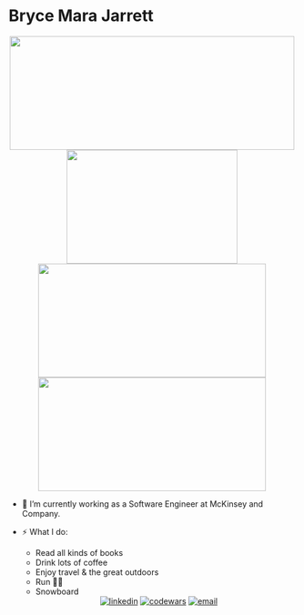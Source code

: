 # Bryce Mara Jarrett



<div align="center">
  <a href="https://github.com/brycemara/github-readme-stats">
    <img align="center" src="https://github-readme-stats.vercel.app/api?username=brycemara&show_icons=true&theme=tokyonight" height="200" width="500"/>
  </a>
  <a href="https://github.com/brycemara/github-readme-stats">
    <img align="center" src="https://github-readme-stats.vercel.app/api/top-langs/?username=brycemara&theme=tokyonight" height="200" width="300"/>
  </a>
  <a href="https://github.com/mdflynn/game-sleuth">
    <img align="center" src="https://github-readme-stats.vercel.app/api/pin/?username=mdflynn&repo=game-sleuth&theme=tokyonight" height="200" width="400"/>
  </a>
  <a href="https://github.com/brycemara/taco-bout-it">
    <img align="center" src="https://github-readme-stats.vercel.app/api/pin/?username=brycemara&repo=taco-bout-it&theme=tokyonight" height="200" width="400"/>
  </a>
</div>


- 🔭  I’m currently working as a Software Engineer at McKinsey and Company.

- ⚡ What I do:
    - Read all kinds of books
    - Drink lots of coffee
    - Enjoy travel & the great outdoors
    - Run 🏃‍♀️
    - Snowboard 
    
    <div align="center">
  <a href="https://www.linkedin.com/in/bryce-jarrett-496496171/"><img alt="linkedin"  src="https://img.shields.io/badge/-LinkedIn-black.svg?style=for-the-badge&logo=linkedin&colorB=1C5D99"/></a>
  <a href="https://www.codewars.com/users/brycemara"><img alt="codewars" src="https://img.shields.io/badge/-Codewars-b1361e.svg?style=for-the-badge&logo=codewars&colorB=b1361e" /></a>
  <a href="mailto:brycej98@gmail.com"><img alt="email" src="https://img.shields.io/badge/-Email-f2c236.svg?style=for-the-badge&colorB=0078D4" /></a>
</div>
    
